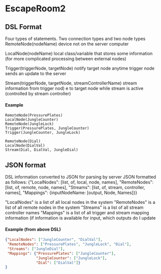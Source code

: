 # EscapeRoom2






## DSL Format
Four types of statements. Two connection types and two node types
RemoteNode(nodeName)
device not on the server computer

LocalNode(nodeName)
local class/variable that stores some information (for more complicated processing between external nodes)

Trigger(triggerNode, targetNode)
notify target node anytime trigger node sends an update to the server

Stream(triggerNode, targetNode, streamControllerName)
stream information from trigger nod)
e to target node while stream is active (controlled by stream controller)

#### Example
```
RemoteNode(PressurePlates)  
LocalNode(JungleCounter)  
RemoteNode(JungleLock)  
Trigger(PressurePlates, JungleCounter)  
Trigger(JungleCounter, JungleLock)  

RemoteNode(Dial)  
LocalNode(DialVal)  
Stream(Dial, DialVal, JungleDial)  
```
## JSON format

DSL information converted to JSON for parsing by server
JSON formatted as follows:
{"LocalNodes": [list, of, local, node, names],
 "RemoteNodes": [list, of, remote, node, names],
 "Streams": [list, of, stream, controller, names],
 "Mappings": {inputNodeName: [output, Node, Names]}}

"LocalNodes" is a list of all local nodes in the system
"RemoteNodes" is a list of all remote nodes in the system
"Streams" is a list of all stream controller names
"Mappings" is a list of all trigger and stream mapping information (if information is available for input, which outputs do I update

#### Example (from above DSL)
```json
{"LocalNodes": ["JungleCounter", "DialVal"],
 "RemoteNodes": ["PressurePlates", "JungleLock", "Dial"],
 "Streams": ["JungleDial"],
 "Mappings": {"PressurePlates": ["JungleCounter"],
              "JungleCounter": ["JungleLock"],
              "Dial": ["DialVal"]}
}
```
